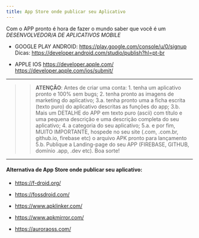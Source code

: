 ```yaml
---
title: App Store onde publicar seu Aplicativo
---
```


Com o APP pronto é hora de fazer o mundo saber que você é um *DESENVOLVEDOR/A DE APLICATIVOS MOBILE* 

* GOOGLE PLAY ANDROID: <https://play.google.com/console/u/0/signup>    
Dicas: https://developer.android.com/studio/publish?hl=pt-br

* APPLE IOS <https://developer.apple.com/>    
                      https://developer.apple.com/ios/submit/

-----------------

>> **ATENÇÃO**: Antes de criar uma conta: 1. tenha um aplicativo pronto e 100% sem bugs; 2. tenha pronto as imagens de marketing do aplicativo; 3.a. tenha pronto uma a ficha escrita (texto puro) do aplicativo  descritas as funções do app; 3.b. Mais um DETALHE do APP em texto puro (ascii) com título e uma pequena descrição e uma descrição completa do seu aplicativo; 4. a categoria do seu aplicativo; 5.a.  e por fim, MUITO IMPORTANTE, hospede no seu site (.com, .com.br, github.io, firebase etc) o arquivo APK pronto para lançamento 5.b. Publique a Landing-page do seu APP (FIREBASE, GITHUB, domínio .app, .dev etc). Boa sorte!

-----------------

#### Alternativa de App Store onde publicar seu aplicativo:

* <https://f-droid.org/>

* <https://fossdroid.com/>

* <https://www.apklinker.com/>

* <https://www.apkmirror.com/>

* <https://auroraoss.com/>
